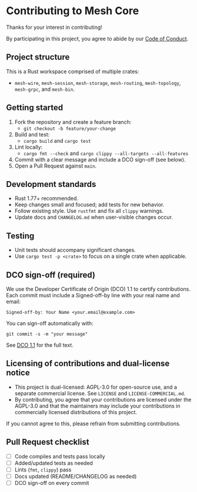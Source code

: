 # Contributing to Mesh Core

Thanks for your interest in contributing!

By participating in this project, you agree to abide by our
[Code of Conduct](CODE_OF_CONDUCT.md).

## Project structure

This is a Rust workspace comprised of multiple crates:
- `mesh-wire`, `mesh-session`, `mesh-storage`, `mesh-routing`, `mesh-topology`, `mesh-grpc`, and `mesh-bin`.

## Getting started

1. Fork the repository and create a feature branch:
   - `git checkout -b feature/your-change`
2. Build and test:
   - `cargo build` and `cargo test`
3. Lint locally:
   - `cargo fmt --check` and `cargo clippy --all-targets --all-features`
4. Commit with a clear message and include a DCO sign-off (see below).
5. Open a Pull Request against `main`.

## Development standards

- Rust 1.77+ recommended.
- Keep changes small and focused; add tests for new behavior.
- Follow existing style. Use `rustfmt` and fix all `clippy` warnings.
- Update docs and `CHANGELOG.md` when user-visible changes occur.

## Testing

- Unit tests should accompany significant changes.
- Use `cargo test -p <crate>` to focus on a single crate when applicable.

## DCO sign-off (required)

We use the Developer Certificate of Origin (DCO) 1.1 to certify contributions.
Each commit must include a Signed-off-by line with your real name and email:

```
Signed-off-by: Your Name <your.email@example.com>
```

You can sign-off automatically with:

```
git commit -s -m "your message"
```

See [DCO 1.1](DCO.md) for the full text.

## Licensing of contributions and dual-license notice

- This project is dual-licensed: AGPL-3.0 for open-source use, and a
  separate commercial license. See `LICENSE` and `LICENSE-COMMERCIAL.md`.
- By contributing, you agree that your contributions are licensed under the
  AGPL-3.0 and that the maintainers may include your contributions in
  commercially licensed distributions of this project.

If you cannot agree to this, please refrain from submitting contributions.

## Pull Request checklist

- [ ] Code compiles and tests pass locally
- [ ] Added/updated tests as needed
- [ ] Lints (`fmt`, `clippy`) pass
- [ ] Docs updated (README/CHANGELOG as needed)
- [ ] DCO sign-off on every commit
